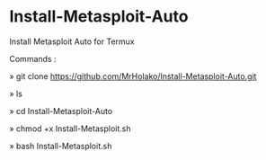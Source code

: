 # Install-Metasploit-Auto
Install Metasploit Auto for Termux

Commands :

» git clone https://github.com/MrHolako/Install-Metasploit-Auto.git

» ls

» cd Install-Metasploit-Auto

» chmod +x Install-Metasploit.sh

» bash Install-Metasploit.sh
